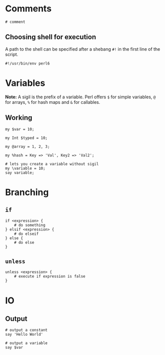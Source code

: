 # Comments

    # comment

## Choosing shell for execution

A path to the shell can be specified after a shebang `#!` in the first line of the script.

    #!/usr/bin/env perl6

# Variables

**Note:** A sigil is the prefix of a variable. Perl offers `$` for simple variables, `@` for arrays, `%` for hash maps and `&` for callables.

## Working

```
my $var = 10;

my Int $typed = 10;

my @array = 1, 2, 3;

my %hash = Key => 'Val', Key2 => 'Val2';

# lets you create a variable without sigil
my \variable = 10;
say variable;
```

# Branching

## `if`

    if <expression> {
        # do something
    } elsif <expression> { 
        # do elseif
    } else { 
        # do else
    }

## `unless`

    unless <expression> {
        # execute if expression is false
    }

# IO

## Output 
    
    # output a constant
    say 'Hello World'

    # output a variable
    say $var
